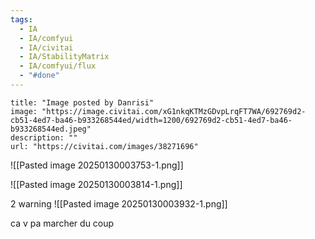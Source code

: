 ```yaml
---
tags:
  - IA
  - IA/comfyui
  - IA/civitai
  - IA/StabilityMatrix
  - IA/comfyui/flux
  - "#done"
---
```


```embed
title: "Image posted by Danrisi"
image: "https://image.civitai.com/xG1nkqKTMzGDvpLrqFT7WA/692769d2-cb51-4ed7-ba46-b933268544ed/width=1200/692769d2-cb51-4ed7-ba46-b933268544ed.jpeg"
description: ""
url: "https://civitai.com/images/38271696"
```


![[Pasted image 20250130003753-1.png]]

![[Pasted image 20250130003814-1.png]]

2 warning 
![[Pasted image 20250130003932-1.png]]

ca v pa marcher du coup 
